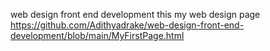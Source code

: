 web design front end development
this my web design page
https://github.com/Adithyadrake/web-design-front-end-development/blob/main/MyFirstPage.html
